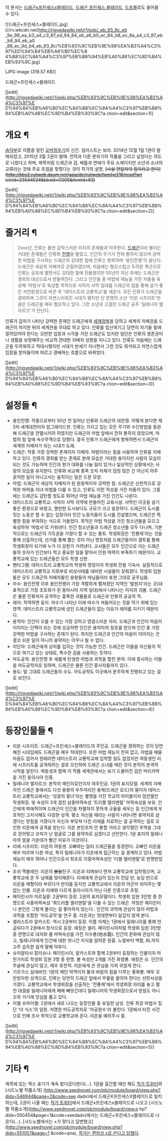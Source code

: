 이 문서는 [드래곤x프린세스x블레이드](%EB%93%9C%EB%9E%98%EA%B3%A4x%ED%94%84%EB%A6%B0%EC%84%B8%EC%8A%A4x%EB%B8%94%EB%A0%88%EC%9D%B4%EB%93%9C.md), [드래곤 프린세스 블레이드](%EB%93%9C%EB%9E%98%EA%B3%A4%20%ED%94%84%EB%A6%B0%EC%84%B8%EC%8A%A4%20%EB%B8%94%EB%A0%88%EC%9D%B4%EB%93%9C.md), [드프블](%EB%93%9C%ED%94%84%EB%B8%94.md)로도 들어올 수
있다.  

![드래곤×프린세스×블레이드.jpg](//rv.wkcdn.net/http://rigvedawiki.net/r1/pds/_eb_93_9c_eb
_9e_98_ea_b3_a4_c3_97_ed_94_84_eb_a6_b0_ec_84_b8_ec_8a_a4_c3_97_eb_b8_94_eb_a0
_88_ec_9d_b4_eb_93_9c/%EB%93%9C%EB%9E%98%EA%B3%A4%C3%97%ED%94%84%EB%A6%B0%EC%8
4%B8%EC%8A%A4%C3%97%EB%B8%94%EB%A0%88%EC%9D%B4%EB%93%9C.jpg)

[JPG image (319.57 KB)]

  
드래곤×프린세스×블레이드

[[edit](http://rigvedawiki.net/r1/wiki.php/%EB%93%9C%EB%9E%98%EA%B3%A4%C3%97%E
D%94%84%EB%A6%B0%EC%84%B8%EC%8A%A4%C3%97%EB%B8%94%EB%A0%88%EC%9D%B4%EB%93%9C?a
ction=edit&section=1)]

# 개요 ¶

[숨덕부](%EC%88%A8%EB%8D%95%EB%B6%80.md)로 이름을 알린
[오버정우기](%EC%98%A4%EB%B2%84%EC%A0%95%EC%9A%B0%EA%B8%B0.md)의 신간. 일러스트는 보라.
2014년 12월 1일 1권이 발매되었고, 2015년 3월 2권이 발매. 전작과 다른 분위기의 작품을 그리고 싶었다는 의도로 나왔다고 하며,
제목처럼 드래곤과 검, 배틀과 연애가 주요 소재이지만 소년과 소녀의 교류라는 것에 주요 초점을 맞췄다는 것이 작가의 설명. <del>[사실
편집자의 힘이라고 한다](http://bbs2.ruliweb.daum.net/gaia/do/ruliweb/family/216/read?art
icleId=23544524&bbsId=G005&itemId=63)</del>

[[edit](http://rigvedawiki.net/r1/wiki.php/%EB%93%9C%EB%9E%98%EA%B3%A4%C3%97%E
D%94%84%EB%A6%B0%EC%84%B8%EC%8A%A4%C3%97%EB%B8%94%EB%A0%88%EC%9D%B4%EB%93%9C?a
ction=edit&section=2)]

# 줄거리 ¶

> 2xxx년, 인류는 돌연 갑작스러운 미지의 존재들과 마주한다.
[드래곤](%EB%93%9C%EB%9E%98%EA%B3%A4.md)이라 불리는 거대한 존재들은 인류와
[전쟁](%EC%A0%84%EC%9F%81.md)을 벌였고, 인간의 무기가 전혀 통하지 않으며 강력한 마법을 구사하는 드래곤의 강대한
힘에 인류는 항복하며 '용인전쟁'이 끝난다. 드래곤은 세상의 지배자로 군림하였으며, 처음에는 혐오스럽고 두려운 폭군으로 인류는 공포에
떨면서도 강대한 힘에 전율했지만 50년이 지난 후에는 드래곤은 경외의 대상으로서 받들여진다. 그리고 인간들 중 마법에 재능을 가진 자들을
육성해 '마법사'로 육성할 목적으로 사하라 사막 일대를 드래곤의 힘을 통해 살기 좋은 자연환경으로 바꾼 후 '데미스트리 교룡학교'를 세운다.
모든 인류가 드래곤을 경외하며 그것이 자연스러워진 시대가 됐지만 단 한명의 소년 '리온 시프리트'만큼은 드래곤을 매우 혐오하고 있다. 그런
소년과 고결한 드래곤 공주 '밀레니아 엘자르크'가 만난다.

  

인류가 갑자기 나타난 강력한 존재인 드래곤에게 [세계정복](%EC%84%B8%EA%B3%84%EC%A0%95%EB%B3%B5.md)을
당하고 세계의 지배권을 드래곤이 차지한 뒤의 세계관을 무대로 하고 있다. 인류를 업신여기고 당연히 자기들 밑에 깔려있어야 한다는 오만한
입장과 시각을 가진 드래곤도 있지만 일단은 인류의 생존권이나 생활을 보장해주는 비교적 관대한 지배자 성향을 지니고 있다. 인류도 처음에는
드래곤을 두려워하고 적대시했지만 시대가 반세기 지나면서 그런 것도 희석되고 자연스럽게 입장을 받아들이며 따르고 경배하는 흐름으로 바뀌었다.

[[edit](http://rigvedawiki.net/r1/wiki.php/%EB%93%9C%EB%9E%98%EA%B3%A4%C3%97%E
D%94%84%EB%A6%B0%EC%84%B8%EC%8A%A4%C3%97%EB%B8%94%EB%A0%88%EC%9D%B4%EB%93%9C?a
ction=edit&section=3)]

# 설정들 ¶

  * 용인전쟁: 작중으로부터 50년 전 일어난 인류와 드래곤의 대전쟁. 어떻게 본다면 제 3차 세계대전이자 업그레이드판. 인류는 가지고 있는 모든 무기와 수단방법을 동원해 드래곤을 전멸시키려 하였지만 드래곤의 마법 앞에서 전혀 통하지 않았으며, 마법의 힘 앞에 속수무책으로 당했다. 결국 인류가 드래곤에게 항복하면서 드래곤이 세계의 지배자가 되는 시대가 도래.
  * 드래곤: 작중 가장 강력한 존재이자 지배자. 마법이라는 힘을 사용하여 인류를 지배하고 있다. 인류의 경외를 받는 존재로 본래 모습은 거대한 용이지만 사람의 모습이 되는 것도 가능하며 인간과 뭔가 대화를 나눌 일이 있거나 일상적인 상황에서는 사람의 모습을 유지한다. 인류와 비교해 종족 숫자 자체가 엄청 많은 건 아닌지 아주 굵직한 일이 아니고서는 움직이는 일은 드문 모양.
  * 마법: 드래곤이 세상의 지배자가 된 원동력이자 강력한 힘. 드래곤은 선천적으로 강력한 마력을 지녀 마법을 다룰 수 있고, 인류도 이런 적성을 가진 자들이 있다. 그중에는 드래곤도 감탄할 정도로 뛰어난 마법 재능을 가진 인간도 나온다.
  * 데미스트리 교룡학교: 사하라 사막 지역에 만들어진 교육시설. 사막인 이곳을 살기 좋은 환경으로 바꿨고, 웬만한 도시보다도 규모가 크고 웅장하다. 드래곤이 도시를 짓는 노동은 할 수 없는 입장이라 인간 노동자들이 도시를 건설했으며, 드래곤은 특별한 힘을 부여하는 식으로 거들었다. 목적은 마법 적성을 가진 청소년들을 모으고 육성하여 '마법사'로 키워낸다. 인간 청소년들과 드래곤 청소년들 모두 다니며, 기본적으로는 드래곤이 기득권을 가졌다 할 수 있는 풍토. 학생회장은 '전룡제'라는 것을 통해 선출하는데, 선거를 통해 뽑는 것이 아닌 명칭처럼 드래곤들끼리 결투를 통해 학생회장이 되기에 누가 더 강한가 가려낸다. 교사들은 모두 인간으로 이는 드래곤들의 숫자가 인간보다 적고 중요한 일을 맡아서 인원 여력이 부족하기 때문이다. 교룡학교에 있는 드래곤들은 모두 학생 신분.
  * 펜타그램: 데미스트리 교룡학교의 학생회 명칭이자 학생회 전용 기숙사. 실질적으로 데미스트리 교룡학교 지휘부로 비상사태를 대비한 시설들이 갖춰졌다. 학생회 임원들은 모두 드래곤의 지배자들인 용왕들의 따님들이라 표현 그대로 공주님들.
  * 마수: 용인전쟁 이후 용인전쟁이 가장 격렬하게 펼쳐졌던 지역인 '발원지'라는 곳(대표적으로 가장 초토화가 된 동아시아 지역 일대)에서 나타나는 미지의 괴물. 드래곤은 물론 인류까지 공격하는 흉폭한 괴물들로 드래곤과 인류의 공공의 적. 
  * 레어: 직역하면 둥지. 마수가 나타난 이래 마수가 쳐들어오는 것을 막기 위해 있는 영역. 데미스트리 교룡학교에 성인 드래곤들이 없는 이유가 레어를 지키기 때문이다.
  * 용약자: 인간이 오를 수 있는 가장 강하고 영광스러운 자리. 드래곤과 인간이 마음이 이어지는 단짝이 되는 것에 성공하면 인간은 용약자의 칭호를 얻으며 인간 중 가장 강력한 마법을 구사하는 존재가 된다. 하지만 드래곤과 인간의 마음이 이어지는 건 결코 쉬운 일이 아니라 용약자는 아무나 될 수 없다.
  * 이단자: 드래곤에게 상처를 입히는 것이 가능한 인간. 드래곤은 이들을 자신들의 적으로 여기고 있는 상태로, 특수한 검을 사용하는 듯하다. 
  * 마도공학: 용인전쟁 후 새롭게 탄생한 마법과 과학을 합친 분야. 이에 종사하는 이들을 마도공학자로 칭하며, 드래곤은 물론 인간 종사자들까지 있다.
  * 용도: 말 그대로 드래곤들의 수도. 마도공학도 이곳에서 분주하게 진행되고 있는 걸로 보인다.

[[edit](http://rigvedawiki.net/r1/wiki.php/%EB%93%9C%EB%9E%98%EA%B3%A4%C3%97%E
D%94%84%EB%A6%B0%EC%84%B8%EC%8A%A4%C3%97%EB%B8%94%EB%A0%88%EC%9D%B4%EB%93%9C?a
ction=edit&section=4)]

# 등장인물들 ¶

  * 리온 시프리트: 드래곤×프린세스×블레이드의 주인공. 드래곤을 경외하는 것이 당연해진 시대임에도 드래곤을 매우 적대한다. 또한 마법 재능이 전혀 없고, 마법을 배울 마음도 없어서 원래라면 데미스트리 교룡학교에 입학할 일도 없었지만 여동생인 리에 시프리트를 공격하려는 걸로 오인하여 드래곤 소녀를 때린 것이 본작의 본격적 시작을 알린다. 여동생과 함께 이 작품 세계관에서는 보기 드물어진 검은 머리카락을 가진 동아시아 인종.
  * 밀레니아 엘자르크: 본작의 메인히로인이자 여주인공. 1권의 표지모델. 세계의 지배자인 드래곤 중에서도 다섯 용왕의 우두머리인 용제(드래곤 로드)의 딸이자 데미스트리 교룡학교에서는 '성광의 황녀'라는 별명을 가진 학교의 아이돌이자 엄친딸인 학생회장. 빛 속성이 3개 겹친 삼중마력속성 '트리플 엘리멘탈' 마력속성을 보유. 인간에게 박애적이며 드래곤이 인간을 차별하지 못하게 규율을 세우는 등 인간에게 우호적인 고지식해도 다정한 성격. 평소 자신을 때리는 사람이 나타나면 용약자로 삼겠다는 방침을 가졌다가 자신과 부딪쳐 다친 리에를 치료하는 걸 공격하는 걸로 오인한 리온에게 공격을 받는다. 리온 본인조차 안 통할 거라고 생각했던 주먹을 그대로 얻어맞고 코피가 난 얼굴로 그를 용약자로 삼겠다고 선언한다. 1권 표지의 밀레니아의 얼굴 가운데가 빨간 이유가 이것이다.
  * 리에 시프리트: 리온의 여동생. 오빠와는 달리 드래곤들을 동경한다. 오빠인 리온을 매우 따르며 다른 여성, 특히 밀레니아가 리온에게 접근하는 걸 경계하고 있다. 마법 재능이 매우 뛰어나 인간으로서 최초로 이중마력속성인 '더블 엘리멘탈'로 판명받았다.
  * 조쉬 맥블레인: 리온의 <del>불알</del>친구. 리온과 리에보다 먼저 교룡학교에 입학했으며, 교룡학교에 온 두 남매를 맞이해준다. 리에에게 관심이 있는지 진담 반, 농담 반으로 리온을 매형이라 부르다가 딴지를 듣지만 교룡학교에서 리온의 아군이 되어주는 몇 없는 인물. 리온과 리에와 다르게 동아시아가 아닌 다른 인종으로 추정.
  * 페이린시아 미르실룬: 2권부터 등장. 2권의 표지모델이다. 학생회 임원 3인방 중 한명으로 사중마력속성 '쿼드러플 엘리멘탈'을 다룰 수 있는 드래곤. 약칭은 페이린이나 본인은 그렇게 불리는 걸 좋아하지 않는다.. 인간의 과학에 관심이 많아 마법과 과학을 조합한 '마도공학'을 연구 중. 리온과는 첫대면부터 달갑지 않게 본다.
  * 셀리스트라 알카스트: 역시 2권부터 등장. 이름 자체는 1권에서 밀레니아를 통해 언급되다가 2권에서 정식으로 등장. 애칭은 셀리. 페이린시아처럼 학생회 임원 3인방 중 한명으로 대지와 물 마력속성을 가진 지수룡(地水龍). 인간의 문화에 관심이 많고, 밀레니아에게 인간에 대한 엇나간 지식을 알려준 원흉. 노멀부터 백합, BL까지 고루 습득한 쉽게 말해 덕후다.
  * 슈미알타샤 칼리슈나: 페이린시아, 알카스트와 함께 2권부터 등장하는 인물이자 마찬가지로 학생회 임원 3명 중 한명. 불 속성만 2개를 가진 화염룡. 애칭은 슈. 인간의 무술에 관심이 많고, 매우 호전적. 리온에게 큰 관심을 가져 귀찮게 한다.
  * 기르가스 실데바인: 1권의 메인 악역이자 불과 바람의 힘을 다루는 풍화룡. 매우 오만방자한 성격으로, 인류는 당연히 드래곤 앞에서 무릎을 꿇어야 한다는 선민사상을 가졌다. 교룡학교에서 학생회장을 선출하는 '전룡제'에서 학생회장 자리를 놓고 펼친 대결을 밀레니아에게 패해 빼앗긴데다 밀레니아의 학생회장으로서 방침도 아니꼬와 거기에 앙심을 품고 있다. 
  * 미첼 슈마이켈: 2권에서 새로 나오는 등장인물 중 유일한 남성. 인류 최강 마법사 집단 '더 식스'의 일원. 저명한 마도공학자로 '마공원수'라 불린다. 1권에서 터진 사건으로 인해 조사 목적으로 교룡학교에 온다. 리온을 예의주시 중. 

[[edit](http://rigvedawiki.net/r1/wiki.php/%EB%93%9C%EB%9E%98%EA%B3%A4%C3%97%E
D%94%84%EB%A6%B0%EC%84%B8%EC%8A%A4%C3%97%EB%B8%94%EB%A0%88%EC%9D%B4%EB%93%9C?a
ction=edit&section=5)]

# 기타 ¶

제목에 있는 엑스 표기가 계속 왔다갔다한다(...). 1권을 출간할 때만 해도 [작가
트위터](https://twitter.com/overjungwoogi/status/545851648526909441)와 [시드노벨 작품소개]
(http://www.seednovel.com/pb/module/board/view.php?didx=546944&page=2&code=see
dadv)에서 드래곤X프린세스X블레이드로 일치하는데, 2권이 나올 때는 [작가
트위터](https://twitter.com/overjungwoogi/status/571532473789648896)에서
드래곤x프린세스x블레이드로 나오고 [시드노벨 작품소개](http://www.seednovel.com/pb/module/board/view.p
hp?didx=550454&page=1&code=seedadv)에서는 드래곤×프린세스×블레이드로 나온다(...). [시드노벨에서는 ×가
맞다고 답변했고](http://www.seednovel.com/pb/module/board/view.php?didx=551057&page=1
&code=qna), [작가는 편의상 x로 쓴다고
답했다](https://twitter.com/overjungwoogi/status/575307614004776960).


